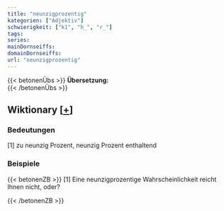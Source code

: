 ```yaml
---
title: "neunzigprozentig"
kategorien: ["Adjektiv"]
schwierigkeit: ["k1", "h_", "r_"]
tags:
series:
mainDornseiffs:
domainDornseiffs:
url: "neunzigprozentig"
---
```


{{< betonenÜbs >}}
**Übersetzung:**  
{{< /betonenÜbs >}}

## Wiktionary [[+](https://de.wiktionary.org/wiki/neunzigprozentig)]

### Bedeutungen
[1] zu neunzig Prozent, neunzig Prozent enthaltend  

### Beispiele
{{< betonenZB >}}
[1] Eine neunzigprozentige Wahrscheinlichkeit reicht Ihnen nicht, oder?  

{{< /betonenZB >}}

